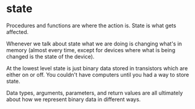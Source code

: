 # state 

Procedures and functions are where the action is. State is what gets affected. 

Whenever we talk about state what we are doing is changing what's in memory (almost every time, except for devices where what is being changed is the state of the device). 

At the lowest level state is just binary data stored in transistors which are either on or off. You couldn't have computers until you had a way to store state.  

Data types, arguments, parameters, and return values are all ultimately about how we represent binary data in different ways. 
